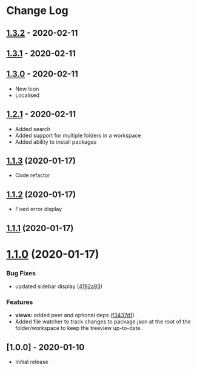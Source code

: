 # Change Log

## [1.3.2](https://github.com/sketchbuch/vsc-packages/compare/v1.2.1...v1.3.2) - 2020-02-11

## [1.3.1](https://github.com/sketchbuch/vsc-packages/compare/v1.2.1...v1.3.1) - 2020-02-11

## [1.3.0](https://github.com/sketchbuch/vsc-packages/compare/v1.2.1...v1.3.0) - 2020-02-11

- New Icon
- Localised

## [1.2.1](https://github.com/sketchbuch/vsc-packages/compare/v1.1.3...v1.2.0) - 2020-02-11

- Added search
- Added support for multiple folders in a workspace
- Added ability to install packages

## [1.1.3](https://github.com/sketchbuch/vsc-packages/compare/v1.1.1...v1.1.2) (2020-01-17)

- Code refactor

## [1.1.2](https://github.com/sketchbuch/vsc-packages/compare/v1.1.1...v1.1.2) (2020-01-17)

- Fixed error display

## [1.1.1](https://github.com/sketchbuch/vsc-packages/compare/v1.1.0...v1.1.1) (2020-01-17)

# [1.1.0](https://github.com/sketchbuch/vsc-packages/compare/v1.0.1...v1.1.0) (2020-01-17)

### Bug Fixes

- updated sidebar display ([4192a93](https://github.com/sketchbuch/vsc-packages/commit/4192a93))

### Features

- **views:** added peer and optional deps ([f3437d1](https://github.com/sketchbuch/vsc-packages/commit/f3437d1))
- Added file watcher to track changes to package.json at the root of the folder/workspace to keep the treeview up-to-date.

## [1.0.0] - 2020-01-10

- Initial release
